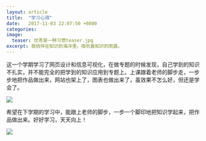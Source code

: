 ```yaml
---
layout: article
title:  "学习心得"
date:   2017-11-03 22:07:50 +0800
categories:  
image:
  teaser: 优秀是一种习惯teaser.jpg
excerpt: 我徜徉在知识的海洋里，吸吮着知识的雨露。
---
```



这一个学期学习了网页设计和信息可视化，在做专题的时候发现，自己学到的知识不扎实，并不能完全的把学到的知识应用到专题上。上课跟着老师的脚步走，一步步地把作品做出来，网站也架上了，图表也做出来了，虽效果不怎么好，但还是学会了。

 <img src="https://qiurulin.github.io/images/认真学习.jpg">
 
希望在下学期的学习中，能跟上老师的脚步，一步一个脚印地把知识学起来，把作品做出来。好好学习，天天向上！

 <img src="https://qiurulin.github.io/images/让我去学习.jpeg">